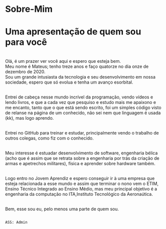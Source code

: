 # Sobre-Mim
 # Uma apresentação de quem sou para você

 <br> Olá, é um prazer ver você aqui e espero que esteja bem.
<br>Meu nome é Mateus; tenho treze anos e faço quatorze no dia onze de dezembro de 2020.
<br> Sou um grande intusiasta da tecnologia e seu desenvolvimento em nossa sociedade, espero que só evolua e tenha um avanço esorbital.

<br>Entrei de cabeça nesse mundo incrível da programação, vendo vídeos e lendo livros, e que a cada vez que pesquiso e estudo mais me apaixono e me encanto, tanto que o que está sendo escrito, foi um simples código visto de relanse na página de um conhecido, não sei nem que linguagem é usada (kk), mas logo aprendo.

<br>Entrei no GitHub para treinar e estudar, principalmente vendo o trabalho de outros colegas, como fiz com o conhecido.

<br>Meu interesse é estuadar desenvolvimento de software, engenharia bélica (acho que é assim que se retrata sobre a engenharia por trás da criação de armas e apetrechos militares), física e aprender sobre hardware também.

<br>Logo entro no Jovem Aprendiz e espero conseguir ir à uma empresa que esteja relacionada a esse mundo e assim que terminar o nono vem o ETIM, Ensino Técnico Integrado ao Ensino Médio, mas meu principal objetivo é a engenharia da computação no ITA,Instituto Tecnológico da Aeronaútica.

<br>Bem, esse sou eu, pelo menos uma parte de quem sou.
                                                                              
                                                                              ASS: Admin
